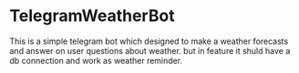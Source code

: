 # TelegramWeatherBot
This is a simple telegram bot which designed to make a weather forecasts and answer on user questions about weather.
but in feature it shuld have a db connection and work as weather reminder.
